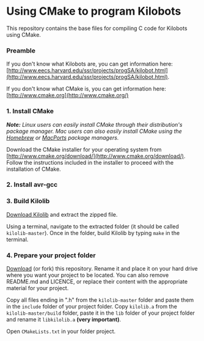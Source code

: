 # Using CMake to program Kilobots

This repository contains the base files for compiling C code for Kilobots using CMake. 

###  Preamble

If you don't know what Kilobots are, you can get information here: [http://www.eecs.harvard.edu/ssr/projects/progSA/kilobot.html](http://www.eecs.harvard.edu/ssr/projects/progSA/kilobot.html).

If you don't know what CMake is, you can get information here: [http://www.cmake.org](http://www.cmake.org/)

### 1. Install CMake

***Note:** Linux users can easily install CMake through their distribution's package manager. Mac users can also easily install CMake using the [Homebrew](http://brew.sh/) or [MacPorts](https://www.macports.org/) package managers.* 

Download the CMake installer for your operating system from [http://www.cmake.org/download/](http://www.cmake.org/download/). Follow the instructions included in the installer to proceed with the installation of CMake. 

### 2. Install avr-gcc



### 3. Build Kilolib

[Download Kilolib](https://github.com/acornejo/kilolib/archive/master.zip) and extract the zipped file. 

Using a terminal, navigate to the extracted folder (it should be called `kilolib-master`). Once in the folder, build Kilolib by typing `make` in the terminal. 

### 4. Prepare your project folder

[Download](https://github.com/swarm-lab/kilobot_cmake_base/archive/master.zip) (or fork) this repository. Rename it and place it on your hard drive where you want your project to be located. You can also remove README.md and LICENCE, or replace their content with the appropriate material for your project. 

Copy all files ending in ".h" from the `kilolib-master` folder and paste them in the `include` folder of your project folder. Copy `kilolib.a` from the `kilolib-master/build` folder, paste it in the `lib` folder of your project folder and rename it `libkilolib.a` **(very important)**. 

Open `CMakeLists.txt` in your folder project. 